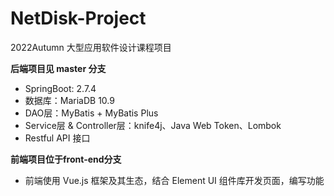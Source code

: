 # NetDisk-Project
2022Autumn 大型应用软件设计课程项目

**后端项目见 master 分支**
- SpringBoot: 2.7.4
- 数据库：MariaDB 10.9
- DAO层：MyBatis + MyBatis Plus
- Service层 & Controller层：knife4j、Java Web Token、Lombok
- Restful API 接口

**前端项目位于front-end分支**
- 前端使用 Vue.js 框架及其生态，结合 Element UI 组件库开发页面，编写功能
